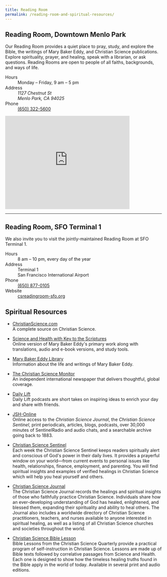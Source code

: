 ```yaml
---
title: Reading Room
permalink: /reading-room-and-spiritual-resources/
---
```


<div class="content-and-sidebar">

<aside class="right" markdown="1">

## Reading Room, Downtown Menlo Park

Our Reading Room provides a quiet place to pray, study, and explore the Bible,
the writings of Mary Baker Eddy, and Christian Science publications.  Explore
spirituality, prayer, and healing, speak with a librarian, or ask questions.
Reading Rooms are open to people of all faiths, backgrounds, and ways of life.

<dl>
  <dt>Hours</dt>
  <dd>Monday – Friday, <time datetime="9:00">9 am</time> – <time datetime="17:00">5 pm</time></dd>
  <dt>Address</dt>
  <dd><address>1127 Chestnut St<br>Menlo Park, CA 94025</address></dd>
  <dt>Phone</dt>
  <dd><a href="tel:+16503225600">(650) 322-5600</a></dd>
</dl>

<iframe src="https://www.google.com/maps/embed?pb=!1m14!1m8!1m3!1d6334.755756905427!2d-122.185081!3d37.451799!3m2!1i1024!2i768!4f13.1!3m3!1m2!1s0x808fa4afe2af13cb%3A0xa81cbfb9bddcf13f!2sChristian+Science+Reading+Room!5e0!3m2!1sen!2sus!4v1549514732582" width="400" height="300" frameborder="0" style="border:0" allowfullscreen></iframe>

<hr>

## Reading Room, SFO Terminal 1

We also invite you to visit the jointly-maintained Reading Room at SFO Terminal
1.

<dl>
  <dt>Hours</dt>
  <dd><time datetime="8:00">8 am</time> – <time datetime="22:00">10 pm</time>, every day of the year</dd>
  <dt>Address</dt>
  <dd>Terminal 1<br>San Francisco International Airport</dd>
  <dt>Phone</dt>
  <dd><a href="tel:+16508770105">(650) 877-0105</a></dd>
  <dt>Website</dt>
  <dd><a href="https://csreadingroom-sfo.org/" rel="external" target="_blank">csreadingroom-sfo.org</a></dd>
</dl>


</aside>

<section markdown="1">

# Spiritual Resources

* <a href="https://www.christianscience.com/" rel="external" target="_blank">ChristianScience.com</a>  
  A complete source on Christian Science.

* <a href="https://www.christianscience.com/the-christian-science-pastor/science-and-health" rel="external" target="_blank">Science and Health with Key to the Scriptures</a>  
  Online version of Mary Baker Eddy's primary work along with translations,
  audio and e-book versions, and study tools.

* <a href="https://www.marybakereddylibrary.org/" rel="external" target="_blank">Mary Baker Eddy Library</a>  
  Information about the life and writings of Mary Baker Eddy.

* <a href="https://www.csmonitor.com/" rel="external" target="_blank">The Christian Science Monitor</a>  
  An independent international newspaper that delivers thoughtful, global
  coverage.

* <a href="https://www.christianscience.com/christian-healing-today/daily-lift" rel="external" target="_blank">Daily Lift</a>  
  Daily Lift podcasts are short takes on inspiring ideas to enrich your day and
  share with friends.

* <a href="https://jsh.christianscience.com/" rel="external" target="_blank">JSH-Online</a>  
  Online access to the *Christian Science Journal*, the *Christian Science
  Sentinel*, print periodicals, articles, blogs, podcasts, over 30,000 minutes
  of SentinelRadio and audio chats, and a searchable archive going back to 1883.

* <a href="https://sentinel.christianscience.com/" rel="external" target="_blank">Christian Science Sentinel</a>  
  Each week the Christian Science Sentinel keeps readers spiritually alert and
  conscious of God's power in their daily lives.  It provides a prayerful window
  on your world—from current events to personal issues like health,
  relationships, finance, employment, and parenting. You will find spiritual
  insights and examples of verified healings in Christian Science which will
  help you heal yourself and others.

* <a href="https://journal.christianscience.com/" rel="external" target="_blank">Christian Science Journal</a>  
  The Christian Science Journal records the healings and spiritual insights of
  those who faithfully practice Christian Science.  Individuals share how an
  ever-developing understanding of God has healed, enlightened, and blessed
  them, expanding their spirituality and ability to heal others.  The Journal
  also includes a worldwide directory of Christian Science practitioners,
  teachers, and nurses available to anyone interested in spiritual healing, as
  well as a listing of all Christian Science churches and societies throughout
  the world.

* <a href="https://biblelesson.christianscience.com/" rel="external" target="_blank">Christian Science Bible Lesson</a>  
  Bible Lessons from the Christian Science Quarterly provide a practical program
  of self-instruction in Christian Science. Lessons are made up of Bible texts
  followed by correlative passages from Science and Health. Each one is designed
  to show how the timeless healing truths found in the Bible apply in the world
  of today. Available in several print and audio editions.

</section>

</div>
